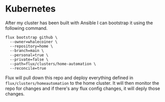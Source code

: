 # Kubernetes

After my cluster has been built with Ansible I can bootstrap it using the following command.

```
flux bootstrap github \
  --owner=whalecoiner \
  --repository=home \
  --branch=main \
  --personal=true \
  --private=false \
  --path=flux/clusters/home-automation \
  --reconcile=true
```

Flux will pull down this repo and deploy everything defined in `flux/clusters/homeautomation` to the home cluster. It will then monitor the repo for changes and if there's any flux config changes, it will deply those changes.

